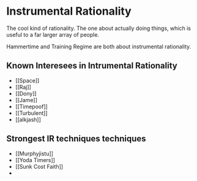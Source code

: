 # Instrumental Rationality

The cool kind of rationality. The one about actually doing things, which is useful to a far larger array of people.

Hammertime and Training Regime are both about instrumental rationality. 

## Known Interesees in Intrumental Rationality
- [[Space]]
- [[Raj]]
- [[Dony]]
- [[Jame]]
- [[Timepoof]]
- [[Turbulent]]
- [[alkjash]]

## Strongest IR techniques techniques
- [[Murphyjistu]]
- [[Yoda Timers]]
- [[Sunk Cost Faith]]
- 